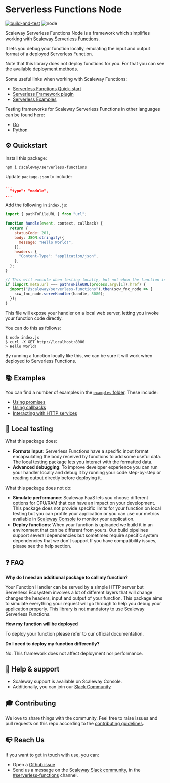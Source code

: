# Serverless Functions Node

[![build-and-test](https://github.com/scaleway/serverless-functions-node/actions/workflows/npmtest.yml/badge.svg)](https://github.com/scaleway/serverless-functions-node/actions/workflows/npmtest.yml)
![node](https://img.shields.io/badge/node-16_|_18-blue.svg)

Scaleway Serverless Functions Node is a framework which simplifies working with [Scaleway Serverless Functions](https://www.scaleway.com/en/serverless-functions/).

It lets you debug your function locally, emulating the input and output format of a deployed Serverless Function.

Note that this library does not deploy functions for you. For that you can see the available [deployment methods](https://www.scaleway.com/en/docs/serverless/functions/reference-content/deploy-function/).

Some useful links when working with Scaleway Functions:

- [Serverless Functions Quick-start](https://www.scaleway.com/en/docs/serverless/functions/quickstart/)
- [Serverless Framework plugin](https://github.com/scaleway/serverless-scaleway-functions)
- [Serverless Examples](https://github.com/scaleway/serverless-examples)

Testing frameworks for Scaleway Serverless Functions in other languages can be found here:

- [Go](https://github.com/scaleway/serverless-functions-go)
- [Python](https://github.com/scaleway/serverless-functions-python)

## ⚙️ Quickstart

Install this package:

```console
npm i @scaleway/serverless-functions
```

Update `package.json` to include:

```json
...
  "type": "module",
...
```

Add the following in `index.js`:

```js
import { pathToFileURL } from "url";

function handle(event, context, callback) {
  return {
    statusCode: 201,
    body: JSON.stringify({
      message: "Hello World!",
    }),
    headers: {
      "Content-Type": "application/json",
    },
  };
}

// This will execute when testing locally, but not when the function is launched
if (import.meta.url === pathToFileURL(process.argv[1]).href) {
  import("@scaleway/serverless-functions").then(scw_fnc_node => {
    scw_fnc_node.serveHandler(handle, 8080);
  });
}
```

This file will expose your handler on a local web server, letting you invoke your function code directly.

You can do this as follows:

```console
$ node index.js
$ curl -X GET http://localhost:8080
> Hello World!
```

By running a function locally like this, we can be sure it will work when deployed to Serverless Functions.

## 📚 Examples

You can find a number of examples in the [`examples` folder](examples/). These include:

- [Using promises](examples/with_promise)
- [Using callbacks](examples/with_callback)
- [Interacting with HTTP services](examples/with_http_services)

## 🏡 Local testing

What this package does:

- **Formats Input**: Serverless Functions have a specific input format encapsulating the body received by functions to add some useful data. The local testing package lets you interact with the formatted data.
- **Advanced debugging**: To improve developer experience you can run your handler locally and debug it by running your code step-by-step or reading output directly before deploying it.

What this package does not do:

- **Simulate performance**: Scaleway FaaS lets you choose different options for CPU/RAM that can have an impact on your development. This package does not provide specific limits for your function on local testing but you can profile your application or you can use our metrics available in [Scaleway Console](https://console.scaleway.com/)
  to monitor your application.
- **Deploy functions**: When your function is uploaded we build it in an environment that can be different from yours. Our build pipelines support several dependencies but sometimes require specific system dependencies that we don't support If you have compatibility issues, please see the help section.

## ❓ FAQ

**Why do I need an additional package to call my function?**

Your Function Handler can be served by a simple HTTP server but Serverless Ecosystem involves a lot of different layers that will change changes the headers, input and output of your function. This package aims to simulate everything your request will go through to help you debug your application properly. This library is not mandatory to use Scaleway Serverless Functions.

**How my function will be deployed**

To deploy your function please refer to our official documentation.

**Do I need to deploy my function differently?**

No. This framework does not affect deployment nor performance.

## 🛟 Help & support

- Scaleway support is available on Scaleway Console.
- Additionally, you can join our [Slack Community](https://www.scaleway.com/en/docs/tutorials/scaleway-slack-community/)

## 🎓 Contributing

We love to share things with the community. Feel free to raise issues and pull requests on this repo according to the [contributing guidelines](./.github/CONTRIBUTING.md).

## 📭 Reach Us

If you want to get in touch with use, you can:

- Open a [Github issue](https://github.com/scaleway/serverless-functions-node/issues/new)
- Send us a message on the [Scaleway Slack community](https://slack.scaleway.com/), in the
  [#serverless-functions](https://scaleway-community.slack.com/app_redirect?channel=serverless-functions) channel.
